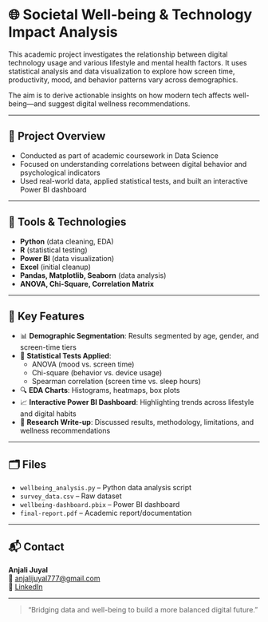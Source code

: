 # 🌐 Societal Well-being & Technology Impact Analysis

This academic project investigates the relationship between digital technology usage and various lifestyle and mental health factors. It uses statistical analysis and data visualization to explore how screen time, productivity, mood, and behavior patterns vary across demographics.

The aim is to derive actionable insights on how modern tech affects well-being—and suggest digital wellness recommendations.

---

## 🎯 Project Overview

- Conducted as part of academic coursework in Data Science  
- Focused on understanding correlations between digital behavior and psychological indicators  
- Used real-world data, applied statistical tests, and built an interactive Power BI dashboard

---

## 🔧 Tools & Technologies

- **Python** (data cleaning, EDA)
- **R** (statistical testing)
- **Power BI** (data visualization)
- **Excel** (initial cleanup)
- **Pandas, Matplotlib, Seaborn** (data analysis)
- **ANOVA, Chi-Square, Correlation Matrix**

---

## 📌 Key Features

- 📊 **Demographic Segmentation**: Results segmented by age, gender, and screen-time tiers
- 🧪 **Statistical Tests Applied**:
  - ANOVA (mood vs. screen time)
  - Chi-square (behavior vs. device usage)
  - Spearman correlation (screen time vs. sleep hours)
- 🔍 **EDA Charts**: Histograms, heatmaps, box plots
- 📈 **Interactive Power BI Dashboard**: Highlighting trends across lifestyle and digital habits
- 📄 **Research Write-up**: Discussed results, methodology, limitations, and wellness recommendations

---

## 🗂️ Files

- `wellbeing_analysis.py` – Python data analysis script  
- `survey_data.csv` – Raw dataset  
- `wellbeing-dashboard.pbix` – Power BI dashboard  
- `final-report.pdf` – Academic report/documentation

---


## 📬 Contact

**Anjali Juyal**  
📧 anjalijuyal777@gmail.com  
🔗 [LinkedIn](https://linkedin.com/in/anjali-juyal-320a7221a)

---

> “Bridging data and well-being to build a more balanced digital future.”
